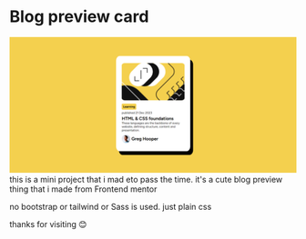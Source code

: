 # Blog preview card
![alt text](image.png)
this is a mini project that i mad eto pass the time. it's a cute blog preview thing that i made from Frontend mentor

no bootstrap or tailwind or Sass is used. just plain css

thanks for visiting 😊